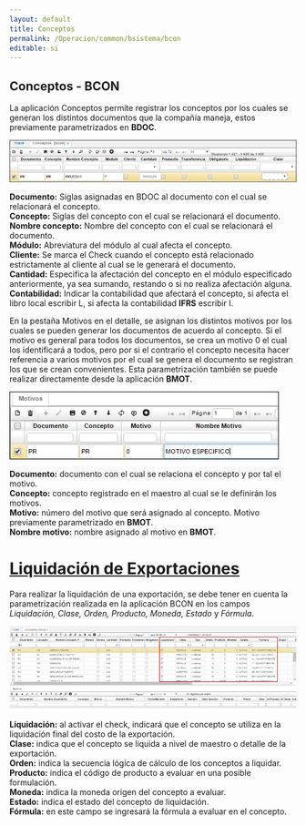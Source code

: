 ```yaml
---
layout: default
title: Conceptos
permalink: /Operacion/common/bsistema/bcon
editable: si
---
```


## Conceptos - BCON

La aplicación Conceptos permite registrar los conceptos por los cuales se generan los distintos documentos que la compañía maneja, estos previamente parametrizados en **BDOC**.  

![](bcon1.png)

**Documento:** Siglas asignadas en BDOC al documento con el cual se relacionará el concepto.  
**Concepto:** Siglas del concepto con el cual se relacionará el documento.  
**Nombre concepto:** Nombre del concepto con el cual se relacionará el documento.  
**Módulo:** Abreviatura del módulo al cual afecta el concepto.  
**Cliente:** Se marca el Check cuando el concepto está relacionado estrictamente al cliente al cual se le generará el documento.  
**Cantidad:** Especifica la afectación del concepto en el módulo especificado anteriormente, ya sea sumando, restando o si no realiza afectación alguna.  
**Contabilidad:** Indicar la contabilidad que afectará el concepto, si afecta el libro local escribir L, si afecta la contabilidad **IFRS** escribir I.  

En la pestaña Motivos en el detalle, se asignan los distintos motivos por los cuales se pueden generar los documentos de acuerdo al concepto. Si el motivo es general para todos los documentos, se crea un motivo 0 el cual los identificará a todos, pero por si el contrario el concepto necesita hacer referencia a varios motivos por el cual se genera el documento se registran los que se crean convenientes. Esta parametrización también se puede realizar directamente desde la aplicación **BMOT**.  

![](bcon2.png)

**Documento:** documento con el cual se relaciona el concepto y por tal el motivo.  
**Concepto:** concepto registrado en el maestro al cual se le definirán los motivos.  
**Motivo:** número del motivo que será asignado al concepto. Motivo previamente parametrizado en **BMOT**.  
**Nombre motivo:** nombre asignado al motivo en **BMOT**.  

# [Liquidación de Exportaciones](http://docs.oasiscom.com/Operacion/common/bsistema/bcon#liquidación-de-exportaciones)

Para realizar la liquidación de una exportación, se debe tener en cuenta la parametrización realizada en la aplicación BCON en los campos _Liquidación, Clase, Orden, Producto, Moneda, Estado_ y _Fórmula_.  

![](bcon3.png)

**Liquidación:** al activar el check, indicará que el concepto se utiliza en la liquidación final del costo de la exportación.  
**Clase:** indica que el concepto se liquida a nivel de maestro o detalle de la exportación.  
**Orden:** indica la secuencia lógica de cálculo de los conceptos a liquidar.  
**Producto:** indica el código de producto a evaluar en una posible formulación.  
**Moneda:** indica la moneda origen del concepto a evaluar.  
**Estado:** indica el estado del concepto de liquidación.  
**Fórmula:** en este campo se ingresará la fórmula a evaluar en el concepto.  




